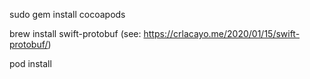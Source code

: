 sudo gem install cocoapods

brew install swift-protobuf
(see: https://crlacayo.me/2020/01/15/swift-protobuf/)

pod install
